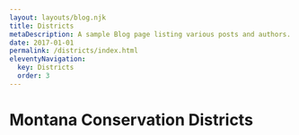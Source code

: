 ```yaml
---
layout: layouts/blog.njk
title: Districts
metaDescription: A sample Blog page listing various posts and authors.
date: 2017-01-01
permalink: /districts/index.html
eleventyNavigation:
  key: Districts
  order: 3
---
```

# Montana Conservation Districts